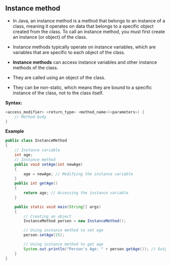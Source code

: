 ## Instance method
- In Java, an instance method is a method that belongs to an instance of a class, meaning it operates on data
  that belongs to a specific object created from the class. To call an instance method, you must first create an instance (or object) of the class.
- Instance methods typically operate on instance variables, which are variables that are specific to each object of the class.

- **Instance methods** can access instance variables and other instance methods of the class.
- They are called using an object of the class.
- They can be non-static, which means they are bound to a specific instance of the class, not to the class itself.

**Syntax:**
```java
<access_modifier> <return_type> <method_name>(<parameters>) {
    // Method body
}
```
**Example**
```java
public class InstanceMethod
{
    // Instance variable
    int age;
    // Instance method
    public void setAge(int newAge)
    {
        age = newAge; // Modifying the instance variable
    }
    public int getAge()
    {
        return age; // Accessing the instance variable
    }

    public static void main(String[] args)
    {
        // Creating an object
        InstanceMethod person = new InstanceMethod();

        // Using instance method to set age
        person.setAge(25);

        // Using instance method to get age
        System.out.println("Person's Age: " + person.getAge()); // Output: 25
    }
}
```
